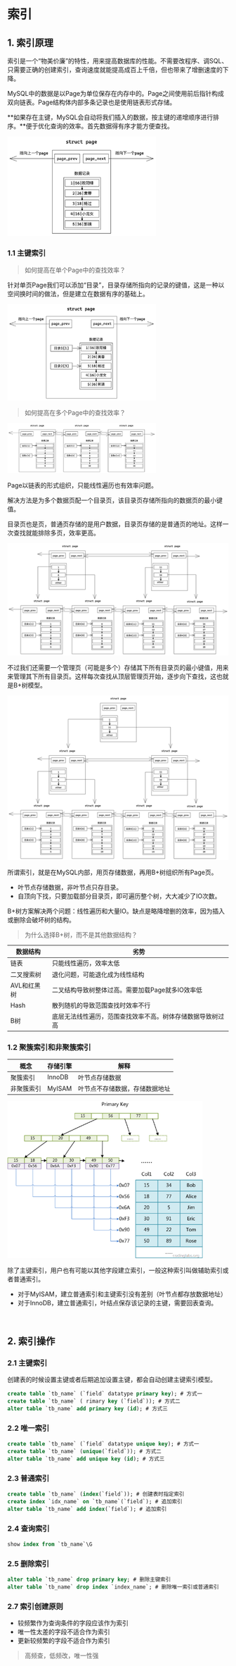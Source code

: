 # 索引

## 1. 索引原理

索引是一个“物美价廉”的特性，用来提高数据库的性能。不需要改程序、调SQL、只需要正确的创建索引，查询速度就能提高成百上千倍，但也带来了增删速度的下降。

MySQL中的数据是以Page为单位保存在内存中的。Page之间使用前后指针构成双向链表。Page结构体内部多条记录也是使用链表形式存储。

**如果存在主键，MySQL会自动将我们插入的数据，按主键的递增顺序进行排序。**便于优化查询的效率。首先数据得有序才能方便查找。

<img src="./6-索引.assets/MySQLpage结构体图示.png" style="zoom: 33%;" />

### 1.1 主键索引

> 如何提高在单个Page中的查找效率？

针对单页Page我们可以添加“目录”，目录存储所指向的记录的键值，这是一种以空间换时间的做法，但是建立在数据有序的基础上。

<img src="./6-索引.assets/MySQLpage加上目录完整结构体图示.png" style="zoom:33%;"/>

> 如何提高在多个Page中的查找效率？

<img src="./6-索引.assets/MySQL多页page示意图图示.png" style="zoom: 33%;" />

Page以链表的形式组织，只能线性遍历也有效率问题。

解决方法是为多个数据页配一个目录页，该目录页存储所指向的数据页的最小键值。

目录页也是页，普通页存储的是用户数据，目录页存储的是普通页的地址。这样一次查找就能排除多页，效率更高。

<img src="./6-索引.assets/多页索引添加目录图示.png" style="zoom:50%;" />

不过我们还需要一个管理页（可能是多个）存储其下所有目录页的最小键值，用来来管理其下所有目录页。这样每次查找从顶层管理页开始，逐步向下查找，这也就是B+树模型。

<img src="./6-索引.assets/索引总体结构图示.png" style="zoom:50%;" />

所谓索引，就是在MySQL内部，用页存储数据，再用B+树组织所有Page页。

- 叶节点存储数据，非叶节点只存目录。
- 自顶向下找，只要加载部分目录页，即可遍历整个树，大大减少了IO次数。

B+树方案解决两个问题：线性遍历和大量IO。缺点是略降增删的效率，因为插入或删除会破坏树的结构。

> 为什么选择B+树，而不是其他数据结构？

| 数据结构    | 劣势                                                       |
| ----------- | ---------------------------------------------------------- |
| 链表        | 只能线性遍历，效率太低                                     |
| 二叉搜索树  | 退化问题，可能退化成为线性结构                             |
| AVL和红黑树 | 二叉结构导致树整体过高。需要加载Page就多IO效率低           |
| Hash        | 散列随机的导致范围查找时效率不行                           |
| B树         | 底层无法线性遍历，范围查找效率不高。树体存储数据导致树过高 |

### 1.2 聚簇索引和非聚簇索引

| 概念       | 存储引擎 | 解释                           |
| ---------- | -------- | ------------------------------ |
| 聚簇索引   | InnoDB   | 叶节点存储数据                 |
| 非聚簇索引 | MyISAM   | 叶节点不存储数据，存储数据地址 |

<img src="./6-索引.assets/MyISAM非聚簇索引存地址图示.png" style="zoom: 67%;" />

除了主键索引，用户也有可能以其他字段建立索引，一般这种索引叫做辅助索引或者普通索引。

- 对于MyISAM，建立普通索引和主键索引没有差别（叶节点都存放数据地址）
- 对于InnoDB，建立普通索引，叶结点保存该记录的主键，需要回表查询。

&nbsp;

## 2. 索引操作

### 2.1 主键索引

创建表的时候设置主键或者后期追加设置主键，都会自动创建主键索引模型。

```sql
create table `tb_name` (`field` datatype primary key); # 方式一
create table `tb_name` ( rimary key (`field`)); # 方式二
alter table `tb_name` add primary key (id); # 方式三
```

### 2.2 唯一索引

```sql
create table `tb_name` (`field` datatype unique key); # 方式一
create table `tb_name` (unique(`field`)); # 方式二
alter table `tb_name` add unique key (id); # 方式三
```

### 2.3 普通索引

```sql
create table `tb_name` (index(`field`)); # 创建表时指定索引
create index `idx_name` on `tb_name`(`field`); # 追加索引
alter table `tb_name` add index(`field`); # 追加索引
```

### 2.4 查询索引

```sql
show index from `tb_name`\G
```

### 2.5 删除索引

```sql
alter table `tb_name` drop primary key; # 删除主键索引
alter table `tb_name` drop index `index_name`; # 删除唯一索引或普通索引
```

### 2.7 索引创建原则

- 较频繁作为查询条件的字段应该作为索引
- 唯一性太差的字段不适合作为索引
- 更新较频繁的字段不适合作为索引

> 高频查，低频改，唯一性强